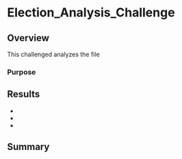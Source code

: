 # Election_Analysis_Challenge

## Overview
This challenged analyzes the file 

### Purpose


## Results
*
*
*

## Summary

